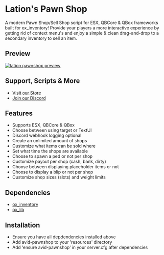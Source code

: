 # Lation's Pawn Shop
A modern Pawn Shop/Sell Shop script for ESX, QBCore & QBox frameworks built for ox_inventory! Provide your players a more interactive experience by getting rid of context menu's and enjoy a simple & clean drag-and-drop to a secondary inventory to sell an item. 

## Preview
[![lation pawnshop preview](http://img.youtube.com/vi/ftPdTO3tlOo/0.jpg)](http://www.youtube.com/watch?v=ftPdTO3tlOo)

## Support, Scripts & More
- [Visit our Store](https://lationscripts.com/?utm_source=github&utm_medium=free-script)
- [Join our Discord](https://discord.gg/9EbY4nM5uu)

## Features
- Supports ESX, QBCore & QBox
- Choose between using target or TextUI
- Discord webhook logging optional
- Create an unlimited amount of shops
- Customize what items can be sold where
- Set what time the shops are available
- Choose to spawn a ped or not per shop
- Customize payout per shop (cash, bank, dirty)
- Choose between displaying placeholder items or not
- Choose to display a blip or not per shop
- Customize shop sizes (slots) and weight limits

## Dependencies
- [ox_inventory](https://github.com/overextended/ox_inventory/releases)
- [ox_lib](https://github.com/overextended/ox_lib/releases)

## Installation
- Ensure you have all depdendencies installed above
- Add avid-pawnshop to your 'resources' directory
- Add 'ensure avid-pawnshop' in your server.cfg after dependencies
